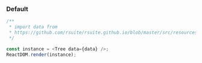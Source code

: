 ### Default

<!--start-code-->

```js
/**
 * import data from
 * https://github.com/rsuite/rsuite.github.io/blob/master/src/resources/data/en/city-simplified.js
 */

const instance = <Tree data={data} />;
ReactDOM.render(instance);
```

<!--end-code-->
